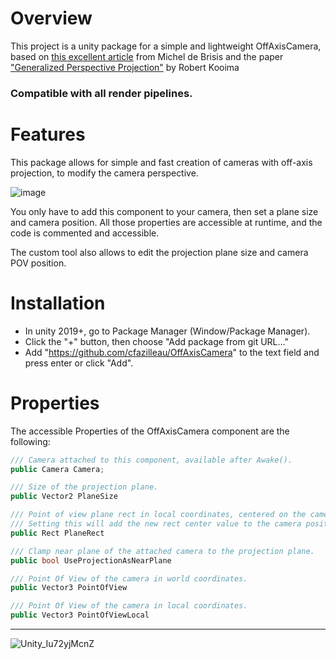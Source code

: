 # Overview

This project is a unity package for a simple and lightweight OffAxisCamera, based on [this excellent article](https://medium.com/try-creative-tech/off-axis-projection-in-unity-1572d826541e) from Michel de Brisis and the paper ["Generalized Perspective Projection"](http://160592857366.free.fr/joe/ebooks/ShareData/Generalized%20Perspective%20Projection.pdf) by Robert Kooima

### __Compatible with all render pipelines.__

# Features

This package allows for simple and fast creation of cameras with off-axis projection, to modify the camera perspective.

![image](https://user-images.githubusercontent.com/35767293/174667069-65a2ca11-3ae7-4d94-a31e-1ec47d7e4b1e.png)

You only have to add this component to your camera, then set a plane size and camera position.
All those properties are accessible at runtime, and the code is commented and accessible.

The custom tool also allows to edit the projection plane size and camera POV position.

# Installation

- In unity 2019+, go to Package Manager (Window/Package Manager).
- Click the "+" button, then choose "Add package from git URL..."
- Add "https://github.com/cfazilleau/OffAxisCamera" to the text field and press enter or click "Add".

# Properties

The accessible Properties of the OffAxisCamera component are the following:

```cs
/// Camera attached to this component, available after Awake().
public Camera Camera;

/// Size of the projection plane.
public Vector2 PlaneSize

/// Point of view plane rect in local coordinates, centered on the camera position.
/// Setting this will add the new rect center value to the camera position.
public Rect PlaneRect

/// Clamp near plane of the attached camera to the projection plane.
public bool UseProjectionAsNearPlane

/// Point Of View of the camera in world coordinates.
public Vector3 PointOfView

/// Point Of View of the camera in local coordinates.
public Vector3 PointOfViewLocal
```

----

![Unity_Iu72yjMcnZ](https://user-images.githubusercontent.com/35767293/174669502-d6f271ff-c31b-426a-84a7-a1b80637fdb3.gif)


